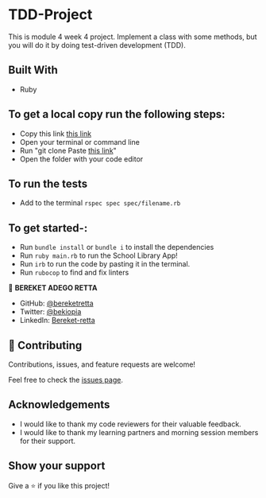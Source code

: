 # TDD-Project

This is module 4 week 4 project. Implement a class with some methods, but you will do it by doing test-driven development (TDD).

## Built With

- Ruby

## To get a local copy run the following steps:

- Copy this link [this link](https://github.com/bereketretta/TDDSpecProject)
- Open your terminal or command line
- Run "git clone Paste [this link](https://github.com/bereketretta/TDDSpecProject)"
- Open the folder with your code editor

## To run the tests
- Add to the terminal `rspec spec spec/filename.rb`

## To get started-:

- Run `bundle install` or `bundle i` to install the dependencies
- Run `ruby main.rb` to run the School Library App!
- Run `irb` to run the code by pasting it in the terminal.
- Run `rubocop` to find and fix linters

👤 **BEREKET ADEGO RETTA**

- GitHub: [@bereketretta](https://github.com/bereketretta)
- Twitter: [@bekiopia](https://twitter.com/bekiopia)
- LinkedIn: [Bereket-retta](https://linkedin.com/in/Bereket-Retta)

## 🤝 Contributing

Contributions, issues, and feature requests are welcome!

Feel free to check the [issues page](../issues).


## Acknowledgements

- I would like to thank my code reviewers for their valuable feedback.
- I would like to thank my learning partners and morning session members for their support.

## Show your support

Give a ⭐️ if you like this project!
